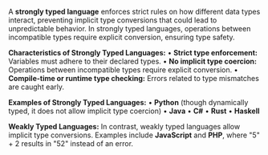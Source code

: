 A **strongly typed language** enforces strict rules on how different data types interact, preventing implicit type conversions that could lead to unpredictable behavior. In strongly typed languages, operations between incompatible types require explicit conversion, ensuring type safety.

**Characteristics of Strongly Typed Languages:**
• **Strict type enforcement:** Variables must adhere to their declared types.
• **No implicit type coercion:** Operations between incompatible types require explicit conversion.
• **Compile-time or runtime type checking:** Errors related to type mismatches are caught early.

**Examples of Strongly Typed Languages:**
• **Python** (though dynamically typed, it does not allow implicit type coercion)
• **Java**
• **C#**
• **Rust**
• **Haskell**

**Weakly Typed Languages:**
In contrast, weakly typed languages allow implicit type conversions. Examples include **JavaScript** and **PHP**, where "5" + 2 results in "52" instead of an error.
